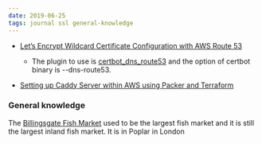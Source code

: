 ```yaml
---
date: 2019-06-25
tags: journal ssl general-knowledge
---
```


* [Let’s Encrypt Wildcard Certificate Configuration with AWS Route 53](https://medium.com/prog-code/lets-encrypt-wildcard-certificate-configuration-with-aws-route-53-9c15adb936a7)
   * The plugin to use is [certbot\_dns\_route53](https://certbot-dns-route53.readthedocs.io/en/stable/) and the option of certbot binary is --dns-route53. 

  
* [Setting up Caddy Server within AWS using Packer and Terraform](https://tech.mybuilder.com/setting-up-caddy-server-within-aws-using-packer-and-terraform/)
   
### General knowledge
The [Billingsgate Fish Market](https://en.wikipedia.org/wiki/Billingsgate_Fish_Market) used to be the largest fish market and it is still the largest inland fish market. It is in Poplar in London